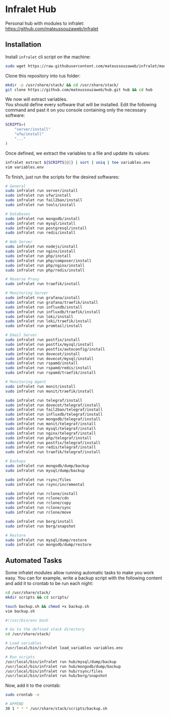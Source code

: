 # Infralet Hub

Personal hub with modules to infralet: \
<https://github.com/mateussouzaweb/infralet>

## Installation

Install ``infralet`` cli script on the machine:

```bash
sudo wget https://raw.githubusercontent.com/mateussouzaweb/infralet/master/infralet.sh -O /usr/local/bin/infralet && sudo chmod +x /usr/local/bin/infralet
```

Clone this repository into ``hub`` folder:

```bash
mkdir -p /usr/share/stack/ && cd /usr/share/stack/
git clone https://github.com/mateussouzaweb/hub.git hub && cd hub
```

We now will extract variables. \
You should define every software that will be installed. Edit the following command and past it on you console containing only the necessary software:

```bash
SCRIPTS=(
    "server/install"
    "ufw/install"
    "..."
)
```

Once defined, we extract the variables to a file and update its values:

```bash
infralet extract ${SCRIPTS[@]} | sort | uniq | tee variables.env
vim variables.env
```

To finish, just run the scripts for the desired softwares:

```bash
# General
sudo infralet run server/install
sudo infralet run ufw/install
sudo infralet run fail2ban/install
sudo infralet run tools/install

# Databases
sudo infralet run mongodb/install
sudo infralet run mysql/install
sudo infralet run postgresql/install
sudo infralet run redis/install

# Web Server
sudo infralet run nodejs/install
sudo infralet run nginx/install
sudo infralet run php/install
sudo infralet run php/composer/install
sudo infralet run php/nginx/install
sudo infralet run php/redis/install

# Reverse Proxy
sudo infralet run traefik/install

# Monitoring Server
sudo infralet run grafana/install
sudo infralet run grafana/traefik/install
sudo infralet run influxdb/install
sudo infralet run influxdb/traefik/install
sudo infralet run loki/install
sudo infralet run loki/traefik/install
sudo infralet run promtail/install

# Email Server
sudo infralet run postfix/install
sudo infralet run postfix/mysql/install
sudo infralet run postfix/autoconfig/install
sudo infralet run dovecot/install
sudo infralet run dovecot/mysql/install
sudo infralet run rspamd/install
sudo infralet run rspamd/redis/install
sudo infralet run rspamd/traefik/install

# Monitoring Agent
sudo infralet run monit/install
sudo infralet run monit/traefik/install

sudo infralet run telegraf/install
sudo infralet run dovecot/telegraf/install
sudo infralet run fail2ban/telegraf/install
sudo infralet run influxdb/telegraf/install
sudo infralet run mongodb/telegraf/install
sudo infralet run monit/telegraf/install
sudo infralet run mysql/telegraf/install
sudo infralet run nginx/telegraf/install
sudo infralet run php/telegraf/install
sudo infralet run postfix/telegraf/install
sudo infralet run redis/telegraf/install
sudo infralet run traefik/telegraf/install

# Backups
sudo infralet run mongodb/dump/backup
sudo infralet run mysql/dump/backup

sudo infralet run rsync/files
sudo infralet run rsync/incremental

sudo infralet run rclone/install
sudo infralet run rclone/cdn
sudo infralet run rclone/copy
sudo infralet run rclone/sync
sudo infralet run rclone/move

sudo infralet run borg/install
sudo infralet run borg/snapshot

# Restore
sudo infralet run mysql/dump/restore
sudo infralet run mongodb/dump/restore
```

## Automated Tasks

Some infralet modules allow running automatic tasks to make you work easy. You can for example, write a backup script with the following content and add it to crontab to be run each night:

```bash
cd /usr/share/stack/
mkdir scripts && cd scripts/

touch backup.sh && chmod +x backup.sh
vim backup.sh
```

```bash
#!/usr/bin/env bash

# Go to the defined stack directory
cd /usr/share/stack/

# Load variables
/usr/local/bin/infralet load_variables variables.env

# Run scripts
/usr/local/bin/infralet run hub/mysql/dump/backup
/usr/local/bin/infralet run hub/mongodb/dump/backup
/usr/local/bin/infralet run hub/rsync/files
/usr/local/bin/infralet run hub/borg/snapshot
```

Now, add it to the crontab:

```bash
sudo crontab -e
```

```bash
# APPEND
30 1 * * * /usr/share/stack/scripts/backup.sh
```
